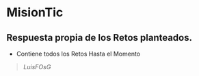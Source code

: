 # MisionTic

## Respuesta propia de los Retos planteados.

- Contiene todos los Retos Hasta el Momento

>*LuisFOsG*
